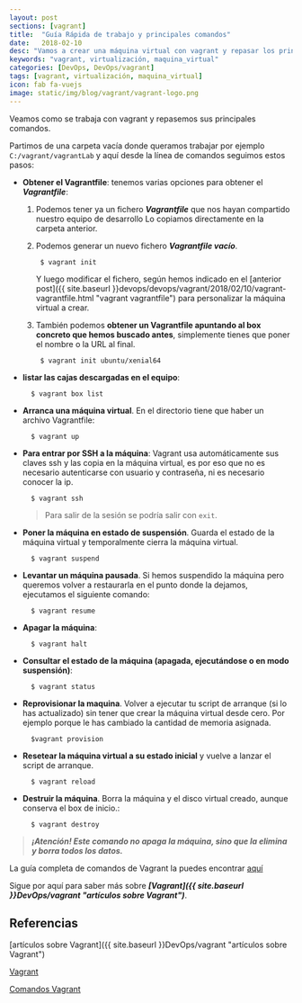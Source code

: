 ```yaml
---
layout: post
sections: [vagrant]
title:  "Guía Rápida de trabajo y principales comandos"
date:   2018-02-10
desc: "Vamos a crear una máquina virtual con vagrant y repasar los principales comandos de la herramienta."
keywords: "vagrant, virtualización, maquina_virtual"
categories: [DevOps, DevOps/vagrant]
tags: [vagrant, virtualización, maquina_virtual]
icon: fab fa-vuejs
image: static/img/blog/vagrant/vagrant-logo.png
---
```


Veamos como se trabaja con vagrant y repasemos sus principales comandos.

Partimos de una carpeta vacía donde queramos trabajar por ejemplo `C:/vagrant/vagrantLab` y aquí desde la línea de comandos seguimos estos pasos:
<!--more-->

- **Obtener el Vagrantfile**: tenemos varias opciones para obtener el ***Vagrantfile***: 


	1. Podemos tener ya un fichero ***Vagrantfile*** que nos hayan compartido nuestro equipo de desarrollo  Lo copiamos directamente en la carpeta anterior.

	2. Podemos generar un nuevo fichero ***Vagrantfile vacío***.

			$ vagrant init

		Y luego modificar el fichero, según hemos indicado en el [anterior post]({{ site.baseurl }}devops/devops/vagrant/2018/02/10/vagrant-vagrantfile.html "vagrant vagrantfile") para personalizar la máquina virtual a crear.

	3. También podemos **obtener un Vagrantfile apuntando al box concreto que hemos buscado antes**, simplemente tienes que poner el nombre o la URL al final.

			$ vagrant init ubuntu/xenial64


- **listar las cajas descargadas en el equipo**:

		$ vagrant box list

- **Arranca una máquina virtual**. En el directorio tiene que haber un archivo Vagrantfile:

		$ vagrant up

- **Para entrar por SSH a la máquina**: Vagrant usa automáticamente sus claves ssh y las copia en la máquina virtual, es por eso que no es necesario autenticarse con usuario y contraseña, ni es necesario conocer la ip.

		$ vagrant ssh

	> Para salir de la sesión se podría salir con `exit`.

- **Poner la máquina en estado de suspensión**. Guarda el estado de la máquina virtual y temporalmente cierra la máquina virtual.

		$ vagrant suspend

- **Levantar un máquina pausada**. Si hemos suspendido la máquina pero queremos volver a restaurarla en el punto donde la dejamos, ejecutamos el siguiente comando:

		$ vagrant resume

- **Apagar la máquina**:

		$ vagrant halt

- **Consultar el estado de la máquina (apagada, ejecutándose o en modo suspensión)**:

		$ vagrant status

- **Reprovisionar la maquina**. Volver a ejecutar tu script de arranque (si lo has actualizado) sin tener que crear la máquina virtual desde cero. Por ejemplo porque le has cambiado la cantidad de memoria asignada.

		$vagrant provision

- **Resetear la máquina virtual a su estado inicial** y vuelve a lanzar el script de arranque.

		$ vagrant reload

- **Destruir la máquina**. Borra la máquina y el disco virtual creado, aunque conserva el box de inicio.:

		$ vagrant destroy

> ***¡Atención! Este comando no apaga la máquina, sino que la elimina y borra todos los datos.***

La guía completa de comandos de Vagrant la puedes encontrar [aquí](https://www.vagrantup.com/docs/cli/ "Comandos Vagrant")

Sigue por aquí para saber más sobre ***[Vagrant]({{ site.baseurl }}DevOps/vagrant "artículos sobre Vagrant")***.

## Referencias ##

[artículos sobre Vagrant]({{ site.baseurl }}DevOps/vagrant "artículos sobre Vagrant")

[Vagrant](https://www.vagrantup.com "vagrant")

[Comandos Vagrant](https://www.vagrantup.com/docs/cli/ "Comandos Vagrant")